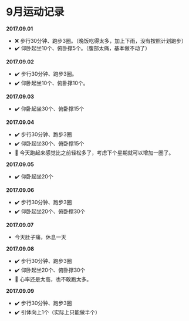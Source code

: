 # 9月运动记录
**2017.09.01**
- :x: 步行30分钟、跑步3圈。（晚饭吃得太多，加上下雨，没有按照计划跑步）
- :heavy_check_mark: 仰卧起坐10个、俯卧撑5个。（腹部太痛，基本做不动了）

**2017.09.02**
- :heavy_check_mark: 步行30分钟、跑步3圈。
- :heavy_check_mark: 仰卧起坐10个、俯卧撑10个。

**2017.09.03**
- :heavy_check_mark: 仰卧起坐30个、俯卧撑15个

**2017.09.04**
- :heavy_check_mark: 步行30分钟、跑步3圈
- :heavy_check_mark: 仰卧起坐30个、俯卧撑15个
- :memo: 今天跑起来感觉比之前轻松多了，考虑下个星期就可以增加一圈了。

**2017.09.05**
- :heavy_check_mark: 仰卧起坐20个

**2017.09.06**
- :heavy_check_mark: 步行30分钟、跑步3圈
- :heavy_check_mark: 仰卧起坐20个、俯卧撑30个

**2017.09.07**
- 今天肚子痛，休息一天

**2017.09.08**
- :heavy_check_mark: 步行30分钟、跑步3圈
- :heavy_check_mark: 仰卧起坐20个、俯卧撑30个
- :memo: 心率还是太高，也不敢跑太多。

**2017.09.09**
- :heavy_check_mark: 步行30分钟、跑步3圈
- :heavy_check_mark: 引体向上1个（实际上只能做半个）
